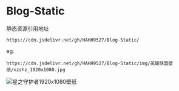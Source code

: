# Blog-Static
静态资源引用地址
```
https://cdn.jsdelivr.net/gh/HAHH9527/Blog-Static/
```

eg.
```
https://cdn.jsdelivr.net/gh/HAHH9527/Blog-Static/img/英雄联盟壁纸/xzshz_1920x1080.jpg
```
![星之守护者1920x1080壁纸](https://cdn.jsdelivr.net/gh/HAHH9527/Blog-Static/img/英雄联盟壁纸/xzshz_1920x1080.jpg)

